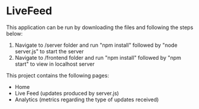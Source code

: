 # LiveFeed

This application can be run by downloading the files and following the steps below: 
  1. Navigate to /server folder and run "npm install" followed by "node server.js" to start the server
  2. Navigate to /frontend folder and run "npm install" followed by "npm start" to view in localhost server
  
This project contains the following pages:
  - Home
  - Live Feed (updates produced by server.js)
  - Analytics (metrics regarding the type of updates received)
